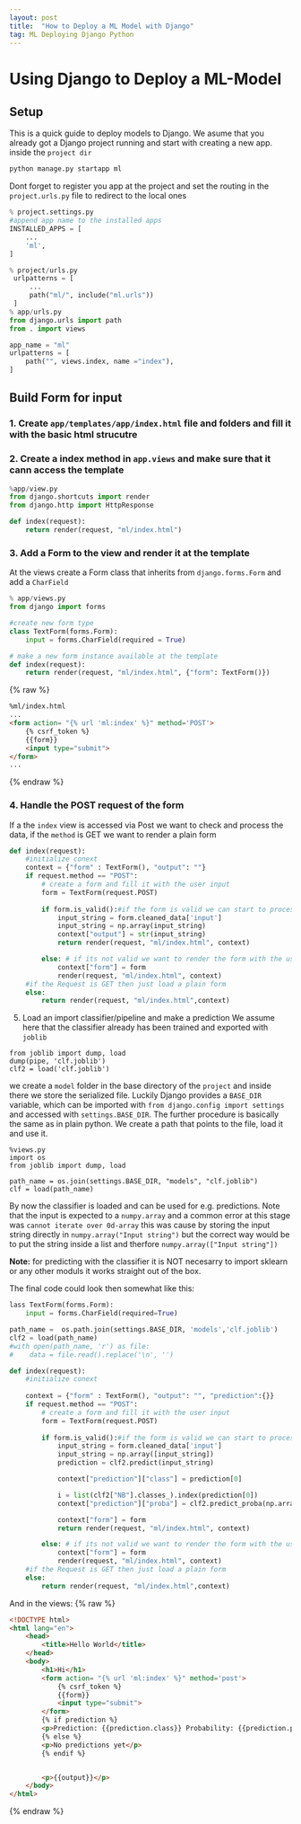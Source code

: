 ```yaml
---
layout: post
title:  "How to Deploy a ML Model with Django"
tag: ML Deploying Django Python
---
```


# Using Django to Deploy a ML-Model
## Setup
This is a quick guide to deploy models to Django.
We asume that you already got a Django project running and start with creating a new app.
inside the `project dir`
```bash
python manage.py startapp ml
```
Dont forget to register you app at the project and set the routing in the `project.urls.py` file to redirect to the local ones
```python
% project.settings.py
#append app name to the installed apps
INSTALLED_APPS = [
    ...
    'ml',
]

% project/urls.py
 urlpatterns = [
     ...
     path("ml/", include("ml.urls"))
 ]
% app/urls.py
from django.urls import path
from . import views

app_name = "ml"
urlpatterns = [
    path("", views.index, name ="index"),
]
```
## Build Form for input
### 1. Create `app/templates/app/index.html` file and folders and fill it with the basic html strucutre

### 2. Create a index method in `app.views` and make sure that it cann access the template
```python
%app/view.py
from django.shortcuts import render
from django.http import HttpResponse

def index(request):
    return render(request, "ml/index.html")
```
### 3. Add a Form to the view and render it at the template
At the views create a Form class that inherits from `django.forms.Form` and add a `CharField`
```python
% app/views.py
from django import forms

#create new form type
class TextForm(forms.Form):
    input = forms.CharField(required = True)

# make a new form instance available at the template
def index(request):
    return render(request, "ml/index.html", {"form": TextForm()})
```
{% raw %}
```html
%ml/index.html
...
<form action= "{% url 'ml:index' %}" method='POST'>
    {% csrf_token %}
    {{form}}
    <input type="submit"> 
</form>
...
```
{% endraw %}

### 4. Handle the POST request of the form
If a the `index` view is accessed via Post we want to check and process the data, if the `method` is GET we want to render a plain form

```python
def index(request):
    #initialize conext
    context = {"form" : TextForm(), "output": ""}
    if request.method == "POST":
        # create a form and fill it with the user input
        form = TextForm(request.POST)
        
        if form.is_valid():#if the form is valid we can start to process the input
            input_string = form.cleaned_data['input']
            input_string = np.array(input_string)
            context["output"] = str(input_string)
            return render(request, "ml/index.html", context)

        else: # if its not valid we want to render the form with the user input
            context["form"] = form
            render(request, "ml/index.html", context)
    #if the Request is GET then just load a plain form
    else:
        return render(request, "ml/index.html",context) 
```

5. Load an import classifier/pipeline and make a prediction
We assume here that the classifier already has been trained and exported with `joblib`
```
from joblib import dump, load
dump(pipe, 'clf.joblib') 
clf2 = load('clf.joblib') 
```
we create a `model` folder in the base directory of the `project` and inside there we store the serialized file.
Luckily Django provides a `BASE_DIR` variable, which can be imported with `from django.config import settings` and accessed with `settings.BASE_DIR`. The further procedure is basically the same as in plain python. We create a path that points to the file, load it and use it.
```
%views.py
import os
from joblib import dump, load

path_name = os.join(settings.BASE_DIR, "models", "clf.joblib")
clf = load(path_name)
```
By now the classifier is loaded and can be used for e.g. predictions. Note that the input is expected to a `numpy.array` and a common error at this stage was `cannot iterate over 0d-array` this was cause by storing the input string directly in `numpy.array("Input string")` but the correct way would be to put the string inside a list and therfore `numpy.array(["Input string"])`

**Note:** for predicting with the classifier it is NOT necesarry to import sklearn or any other moduls it works straight out of the box.

The final code could look then somewhat like this:
```python
lass TextForm(forms.Form):
    input = forms.CharField(required=True)

path_name =  os.path.join(settings.BASE_DIR, 'models','clf.joblib')
clf2 = load(path_name) 
#with open(path_name, 'r') as file:
#    data = file.read().replace('\n', '')

def index(request):
    #initialize conext
    
    context = {"form" : TextForm(), "output": "", "prediction":{}}
    if request.method == "POST":
        # create a form and fill it with the user input
        form = TextForm(request.POST)
        
        if form.is_valid():#if the form is valid we can start to process the input
            input_string = form.cleaned_data['input']
            input_string = np.array([input_string])
            prediction = clf2.predict(input_string)

            context["prediction"]["class"] = prediction[0]

            i = list(clf2["NB"].classes_).index(prediction[0])
            context["prediction"]["proba"] = clf2.predict_proba(np.array(["Hi my name is"]))[0][i]

            context["form"] = form
            return render(request, "ml/index.html", context)

        else: # if its not valid we want to render the form with the user input
            context["form"] = form
            render(request, "ml/index.html", context)
    #if the Request is GET then just load a plain form
    else:
        return render(request, "ml/index.html",context)
```
And in the views:
{% raw %}
```html
<!DOCTYPE html>
<html lang="en">
    <head>
        <title>Hello World</title>
    </head>
    <body>
        <h1>Hi</h1>
        <form action= "{% url 'ml:index' %}" method='post'>
            {% csrf_token %}
            {{form}}
            <input type="submit"> 
        </form>
        {% if prediction %}
        <p>Prediction: {{prediction.class}} Probability: {{prediction.proba}}</p>
        {% else %}
        <p>No predictions yet</p>
        {% endif %}


        <p>{{output}}</p>
    </body>
</html>

```
{% endraw %}




